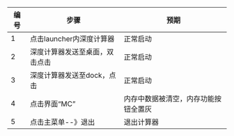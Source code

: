 | 编号 | 步骤                                          | 预期                 |
| ---- | --------------------------------------------- | ------------------- |
| 1 | 点击launcher内深度计算器 | 正常启动    |
| 2 | 深度计算器发送至桌面，双击点击                                | 正常启动 |
| 3 | 	深度计算器发送至dock，点击                           | 正常启动 |
| 4 | 	点击界面“MC”                           | 内存中数据被清空，内存功能按钮全置灰 |
| 5 | 	点击主菜单--》退出                           | 退出计算器 |
